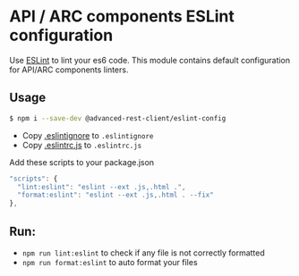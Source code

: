 # API / ARC components ESLint configuration

Use [ESLint](https://eslint.org/) to lint your es6 code. This module contains default configuration for API/ARC components linters.

## Usage

```sh
$ npm i --save-dev @advanced-rest-client/eslint-config
```

-   Copy [.eslintignore](./templates/.eslintignore) to `.eslintignore`
-   Copy [.eslintrc.js](./templates/.eslintrc.js) to `.eslintrc.js`

Add these scripts to your package.json

```js
"scripts": {
  "lint:eslint": "eslint --ext .js,.html .",
  "format:eslint": "eslint --ext .js,.html . --fix"
},
```

## Run:
-   `npm run lint:eslint` to check if any file is not correctly formatted
-   `npm run format:eslint` to auto format your files
